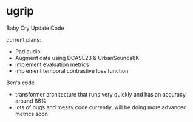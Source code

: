 # ugrip
Baby Cry Update Code

current plans:
- Pad audio
- Augment data using DCASE23 & UrbanSounds8K
- implement evaluation metrics
- implement temporal contrastive loss function

Ben's code
- transformer architecture that runs very quickly and has an accuracy around 86%
- lots of bugs and messy code currently, will be doing more advanced metrics soon

